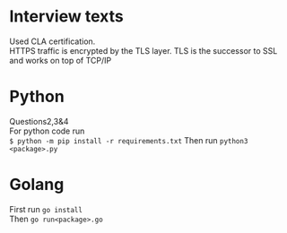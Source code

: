  # Interview texts 
Used CLA certification.  
HTTPS traffic is encrypted by the TLS layer. TLS is the successor to SSL and works on top of TCP/IP  

# Python
Questions2,3&4  
For python code run  
 `$ python -m pip install -r requirements.txt`
Then run 
`python3 <package>.py`  

# Golang
First run `go install`  
Then `go run<package>.go`  